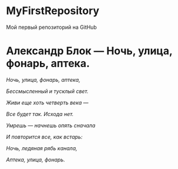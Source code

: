 # MyFirstRepository
Мой первый репозиторий на GitHub

# Александр Блок — Ночь, улица, фонарь, аптека.

*Ночь, улица, фонарь, аптека,*

*Бессмысленный и тусклый свет.*

*Живи еще хоть четверть века —*

*Все будет так. Исхода нет.*

*Умрешь — начнешь опять сначала*

*И повторится все, как встарь:*

*Ночь, ледяная рябь канала,*

*Аптека, улица, фонарь.*
